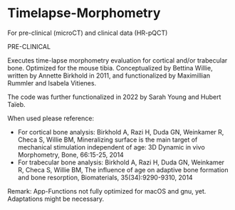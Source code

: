 # Timelapse-Morphometry
For pre-clinical (microCT) and clinical data (HR-pQCT)


PRE-CLINICAL

Executes time-lapse morphometry evaluation for cortical and/or trabecular bone. Optimized for the mouse tibia.
Conceptualized by Bettina Willie, written by Annette Birkhold in 2011, and functionalized by Maximillian Rummler and Isabela Vitienes.

The code was further functionalized in 2022 by Sarah Young and Hubert Taïeb.

When used please reference:
- For cortical bone analysis: 
Birkhold A, Razi H, Duda GN, Weinkamer R, Checa S, Willie BM, Mineralizing surface is the main target of mechanical stimulation independent of age: 3D Dynamic in vivo Morphometry, Bone, 66:15-25, 2014
- For trabecular bone analysis: 
Birkhold A, Razi H, Duda GN, Weinkamer R, Checa S, Willie BM, The influence of age on adaptive bone formation and bone resorption, Biomaterials, 35(34):9290-9310, 2014

Remark: App-Functions not fully optimized for macOS and gnu, yet. Adaptations might be necessary.
